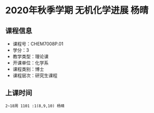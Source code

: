 # 2020年秋季学期 无机化学进展 杨晴






## 课程信息

- 课程号：CHEM7008P.01
- 学分：3
- 教学类型：理论课
- 开课单位：化学系
- 课程类别：博士
- 课程层次：研究生课程

## 上课时间

```
2~18周 1101 :1(8,9,10) 杨晴
```

